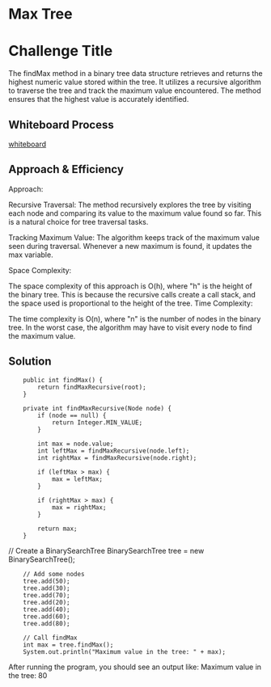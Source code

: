 # Max Tree
# Challenge Title
The findMax method in a binary tree data structure retrieves and returns the highest numeric value stored within the tree. It utilizes a recursive algorithm to traverse the tree and track the maximum value encountered. The method ensures that the highest value is accurately identified.

## Whiteboard Process
[whiteboard](./Screenshot%20(481).png)

## Approach & Efficiency
Approach:

Recursive Traversal: The method recursively explores the tree by visiting each node and comparing its value to the maximum value found so far. This is a natural choice for tree traversal tasks.

Tracking Maximum Value: The algorithm keeps track of the maximum value seen during traversal. Whenever a new maximum is found, it updates the max variable.

Space Complexity:

The space complexity of this approach is O(h), where "h" is the height of the binary tree. This is because the recursive calls create a call stack, and the space used is proportional to the height of the tree.
Time Complexity:

The time complexity is O(n), where "n" is the number of nodes in the binary tree. In the worst case, the algorithm may have to visit every node to find the maximum value.

## Solution

```
    public int findMax() {
        return findMaxRecursive(root);
    }

    private int findMaxRecursive(Node node) {
        if (node == null) {
            return Integer.MIN_VALUE;
        }

        int max = node.value;
        int leftMax = findMaxRecursive(node.left);
        int rightMax = findMaxRecursive(node.right);

        if (leftMax > max) {
            max = leftMax;
        }

        if (rightMax > max) {
            max = rightMax;
        }

        return max;
    }
```
// Create a BinarySearchTree
BinarySearchTree tree = new BinarySearchTree();

        // Add some nodes
        tree.add(50);
        tree.add(30);
        tree.add(70);
        tree.add(20);
        tree.add(40);
        tree.add(60);
        tree.add(80);

        // Call findMax
        int max = tree.findMax();
        System.out.println("Maximum value in the tree: " + max);
After running the program, you should see an output like:
Maximum value in the tree: 80